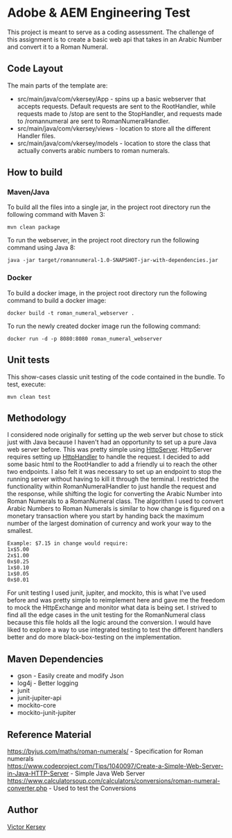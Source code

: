 # Adobe & AEM Engineering Test

This project is meant to serve as a coding assessment. The challenge of this assignment is to create a basic web api that takes in an Arabic Number and convert it to a Roman Numeral. 

## Code Layout

The main parts of the template are:

* src/main/java/com/vkersey/App - spins up a basic webserver that accepts requests. Default requests are sent to the RootHandler, while requests made to /stop are sent to the StopHandler, and requests made to /romannumeral are sent to RomanNumeralHandler.
* src/main/java/com/vkersey/views - location to store all the different Handler files.
* src/main/java/com/vkersey/models - location to store the class that actually converts arabic numbers to roman numerals.

## How to build

### Maven/Java

To build all the files into a single jar, in the project root directory run the following command with Maven 3:

    mvn clean package

To run the webserver, in the project root directory run the following command using Java 8:

    java -jar target/romannumeral-1.0-SNAPSHOT-jar-with-dependencies.jar

### Docker

To build a docker image, in the project root directory run the following command to build a docker image:
    
    docker build -t roman_numeral_webserver .

To run the newly created docker image run the following command:

    docker run -d -p 8080:8080 roman_numeral_webserver

## Unit tests

This show-cases classic unit testing of the code contained in the bundle. To
test, execute:

    mvn clean test

## Methodology

I considered node originally for setting up the web server but chose to stick just with Java because I haven't had an opportunity to set up a pure Java web server before. 
This was pretty simple using [HttpServer](https://docs.oracle.com/javase/8/docs/jre/api/net/httpserver/spec/com/sun/net/httpserver/HttpServer.html).
HttpServer requires setting up [HttpHandler](https://docs.oracle.com/javase/8/docs/jre/api/net/httpserver/spec/com/sun/net/httpserver/HttpHandler.html) to handle the request. I decided to add 
some basic html to the RootHandler to add a friendly ui to reach the other two endpoints. I also felt it was necessary to set up an endpoint to stop the running server without having to kill it through the terminal.
I restricted the functionality within RomanNumeralHandler to just handle the request and the response,
while shifting the logic for converting the Arabic Number into Roman Numerals to a RomanNumeral class. The algorithm I used to convert Arabic Numbers to Roman Numerals is similar to how change
is figured on a monetary transaction where you start by handing back the maximum number of the largest domination of currency and work your way to the smallest. 
    
    Example: $7.15 in change would require: 
    1x$5.00 
    2x$1.00 
    0x$0.25 
    1x$0.10 
    1x$0.05 
    0x$0.01

For unit testing I used junit, jupiter, and mockito, this is what I've used before and was pretty simple to reimplement here and gave me the freedom to mock the 
HttpExchange and monitor what data is being set. I strived to find all the edge cases in the unit testing for the RomanNumeral class because this file holds all the logic around the conversion. I would have liked to explore
a way to use integrated testing to test the different handlers better and do more black-box-testing on the implementation.

## Maven Dependencies
* gson - Easily create and modify Json
* log4j - Better logging
* junit
* junit-jupiter-api
* mockito-core
* mockito-junit-jupiter

## Reference Material
https://byjus.com/maths/roman-numerals/ - Specification for Roman numerals  
https://www.codeproject.com/Tips/1040097/Create-a-Simple-Web-Server-in-Java-HTTP-Server - Simple Java Web Server  
https://www.calculatorsoup.com/calculators/conversions/roman-numeral-converter.php - Used to test the Conversions  

## Author
[Victor Kersey](https://www.linkedin.com/in/vkersey/) 

